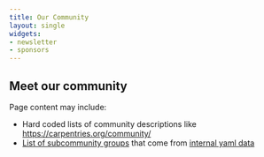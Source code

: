 ```yaml
---
title: Our Community
layout: single
widgets:
- newsletter
- sponsors
---
```


## Meet our community

Page content may include:

* Hard coded lists of community descriptions like https://carpentries.org/community/
* [List of subcommunity groups](https://carpentries.org/community-groups/) that come from [internal yaml data](https://github.com/carpentries/carpentries.org/blob/main/_data/subcommunity.yml)
